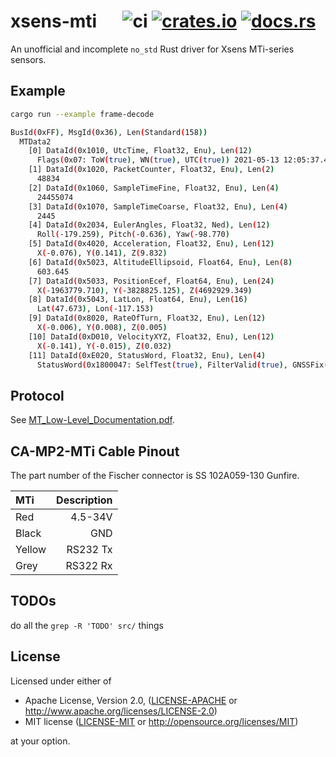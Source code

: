 # xsens-mti &emsp; ![ci] [![crates.io]](https://crates.io/crates/xsens-mti) [![docs.rs]](https://docs.rs/xsens-mti)

An unofficial and incomplete `no_std` Rust driver for Xsens MTi-series sensors.

## Example

```bash
cargo run --example frame-decode

BusId(0xFF), MsgId(0x36), Len(Standard(158))
  MTData2
    [0] DataId(0x1010, UtcTime, Float32, Enu), Len(12)
      Flags(0x07: ToW(true), WN(true), UTC(true)) 2021-05-13 12:05:37.4500000
    [1] DataId(0x1020, PacketCounter, Float32, Enu), Len(2)
      48834
    [2] DataId(0x1060, SampleTimeFine, Float32, Enu), Len(4)
      24455074
    [3] DataId(0x1070, SampleTimeCoarse, Float32, Enu), Len(4)
      2445
    [4] DataId(0x2034, EulerAngles, Float32, Ned), Len(12)
      Roll(-179.259), Pitch(-0.636), Yaw(-98.770)
    [5] DataId(0x4020, Acceleration, Float32, Enu), Len(12)
      X(-0.076), Y(0.141), Z(9.832)
    [6] DataId(0x5023, AltitudeEllipsoid, Float64, Enu), Len(8)
      603.645
    [7] DataId(0x5033, PositionEcef, Float64, Enu), Len(24)
      X(-1963779.710), Y(-3828825.125), Z(4692929.349)
    [8] DataId(0x5043, LatLon, Float64, Enu), Len(16)
      Lat(47.673), Lon(-117.153)
    [9] DataId(0x8020, RateOfTurn, Float32, Enu), Len(12)
      X(-0.006), Y(0.008), Z(0.005)
    [10] DataId(0xD010, VelocityXYZ, Float32, Enu), Len(12)
      X(-0.141), Y(-0.015), Z(0.032)
    [11] DataId(0xE020, StatusWord, Float32, Enu), Len(4)
      StatusWord(0x1800047: SelfTest(true), FilterValid(true), GNSSFix(true), ...)
```

## Protocol

See [MT_Low-Level_Documentation.pdf](https://www.xsens.com/hubfs/Downloads/Manuals/MT_Low-Level_Documentation.pdf).

## CA-MP2-MTi Cable Pinout

The part number of the Fischer connector is SS 102A059-130 Gunfire.

| MTi    | Description |
| :---   |        ---: |
| Red    |     4.5-34V |
| Black  |         GND |
| Yellow |    RS232 Tx |
| Grey   |    RS322 Rx |

## TODOs

do all the `grep -R 'TODO' src/` things

## License

Licensed under either of

 * Apache License, Version 2.0, ([LICENSE-APACHE](LICENSE-APACHE) or http://www.apache.org/licenses/LICENSE-2.0)
 * MIT license ([LICENSE-MIT](LICENSE-MIT) or http://opensource.org/licenses/MIT)

at your option.

[ci]: https://github.com/jonlamb-gh/xsens-mti/workflows/CI/badge.svg
[crates.io]: https://img.shields.io/crates/v/xsens-mti.svg
[docs.rs]: https://docs.rs/xsens-mti/badge.svg
